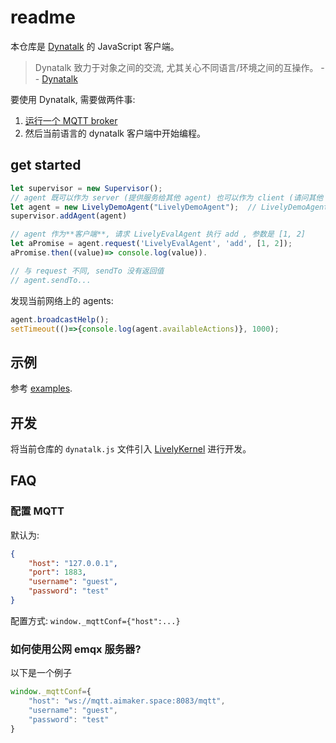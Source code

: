 # readme

本仓库是 [Dynatalk](https://github.com/wwj718/Dynatalk) 的 JavaScript 客户端。

> Dynatalk 致力于对象之间的交流, 尤其关心不同语言/环境之间的互操作。 -- [Dynatalk](https://github.com/wwj718/Dynatalk)

要使用 Dynatalk, 需要做两件事:

1. [运行一个 MQTT broker](https://github.com/wwj718/Dynatalk/blob/main/mqtt/readme.md)
2. 然后当前语言的 dynatalk 客户端中开始编程。

## get started

```js
let supervisor = new Supervisor();
// agent 既可以作为 server (提供服务给其他 agent) 也可以作为 client (请问其他 agent 的服务)
let agent = new LivelyDemoAgent("LivelyDemoAgent");  // LivelyDemoAgent 对外提供了两个服务: add, echo
supervisor.addAgent(agent)

// agent 作为**客户端**, 请求 LivelyEvalAgent 执行 add , 参数是 [1, 2]
let aPromise = agent.request('LivelyEvalAgent', 'add', [1, 2]);
aPromise.then((value)=> console.log(value)).

// 与 request 不同, sendTo 没有返回值
// agent.sendTo...
```

发现当前网络上的 agents:

```js
agent.broadcastHelp();
setTimeout(()=>{console.log(agent.availableActions)}, 1000);
```


## 示例

参考 [examples](./examples/).

## 开发

将当前仓库的 `dynatalk.js` 文件引入 [LivelyKernel](https://github.com/LivelyKernel/LivelyKernel)  进行开发。

<!--

使用软链接将代码仓库放到 lively 中: `ln -s /Users/wwj718/Documents/mylab/dynalab/dynatalk_new/dynatalk-js /Users/wwj718/Documents/mylab/dynalab/lab/LivelyKernel/users/wwj/dynatalk-js`

-->

## FAQ

### 配置 MQTT

默认为:

```json
{   
    "host": "127.0.0.1",
    "port": 1883,
    "username": "guest",
    "password": "test"
}
```

配置方式: `window._mqttConf={"host":...}` 


### 如何使用公网 emqx 服务器?

以下是一个例子

```js
window._mqttConf={   
    "host": "ws://mqtt.aimaker.space:8083/mqtt",
    "username": "guest",
    "password": "test"
}
```